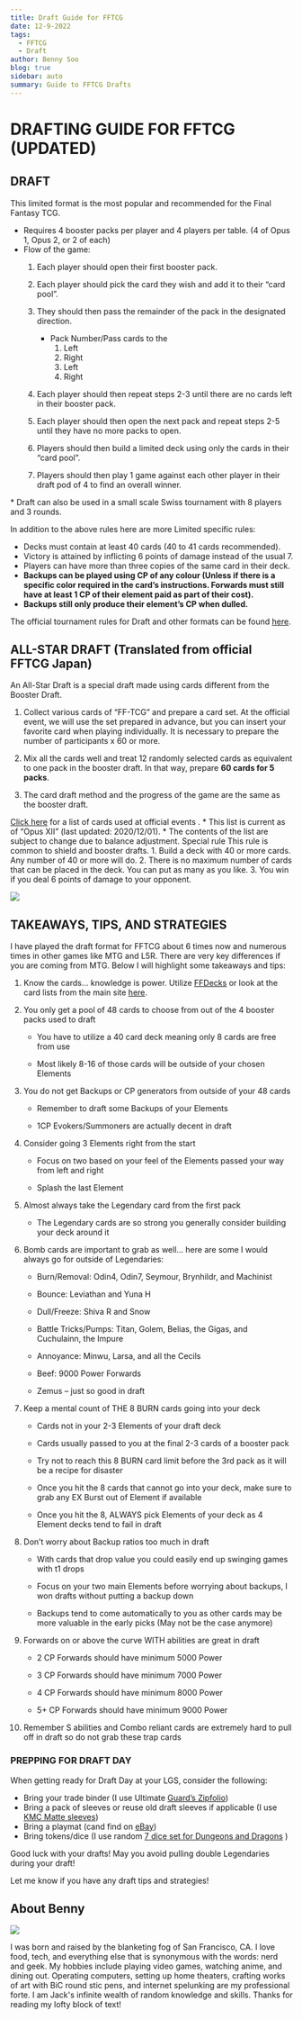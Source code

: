 ```yaml
---
title: Draft Guide for FFTCG
date: 12-9-2022
tags: 
  - FFTCG
  - Draft
author: Benny Soo
blog: true
sidebar: auto
summary: Guide to FFTCG Drafts
---
```

<TagLinks />

# DRAFTING GUIDE FOR FFTCG (UPDATED)


## DRAFT
This limited format is the most popular and recommended for the Final Fantasy TCG.

* Requires 4 booster packs per player and 4 players per table. (4 of Opus 1, Opus 2, or 2 of each)
* Flow of the game:
    1. Each player should open their first booster pack.
  
    2. Each player should pick the card they wish and add it to their “card pool”.
   
    3. They should then pass the remainder of the pack in the designated direction.
   
       - Pack Number/Pass cards to the
          1. Left
          2. Right
          3. Left
          4. Right 
   
    4. Each player should then repeat steps 2-3 until there are no cards left in their booster pack.
   
    5. Each player should then open the next pack and repeat steps 2-5 until they have no more packs to open.
   
    6. Players should then build a limited deck using only the cards in their “card pool”.
   
    7. Players should then play 1 game against each other player in their draft pod of 4 to find an overall winner. 
   
\* Draft can also be used in a small scale Swiss tournament with 8 players and 3 rounds.

In addition to the above rules here are more Limited specific rules:

* Decks must contain at least 40 cards (40 to 41 cards recommended).
* Victory is attained by inflicting 6 points of damage instead of the usual 7.
* Players can have more than three copies of the same card in their deck.
* **Backups can be played using CP of any colour (Unless if there is a specific color required in the card’s instructions. Forwards must still have at least 1 CP of their element paid as part of their cost).**
* **Backups still only produce their element’s CP when dulled.**

The official tournament rules for Draft and other formats can be found <a href="https://www.gtsdistribution.com/images/FFTCGOP_GTS.pdf">here</a>.

## ALL-STAR DRAFT (Translated from official FFTCG Japan)
An All-Star Draft is a special draft made using cards different from the Booster Draft.

1. Collect various cards of “FF-TCG” and prepare a card set. At the official event, we will use the set prepared in advance, but you can insert your favorite card when playing individually. It is necessary to prepare the number of participants x 60 or more.

2. Mix all the cards well and treat 12 randomly selected cards as equivalent to one pack in the booster draft. In that way, prepare **60 cards for 5 packs**.
   
3. The card draft method and the progress of the game are the same as the booster draft.

<a href="http://www.square-enix-shop.com/jp/ff-tcg/rules/all_draft.html">Click here</a> for a list of cards used at official events . * This list is current as of “Opus XII” (last updated: 2020/12/01). * The contents of the list are subject to change due to balance adjustment. Special rule This rule is common to shield and booster drafts. 1. Build a deck with 40 or more cards. Any number of 40 or more will do. 2. There is no maximum number of cards that can be placed in the deck. You can put as many as you like. 3. You win if you deal 6 points of damage to your opponent.

<img src="http://images.launchbox-app.com/ad990b3b-a03d-4ad4-bb4c-656dac8303ed.PNG">

## TAKEAWAYS, TIPS, AND STRATEGIES

I have played the draft format for FFTCG about 6 times now and numerous times in other games like MTG and L5R. There are very key differences if you are coming from MTG. Below I will highlight some takeaways and tips:

1. Know the cards… knowledge is power. Utilize <a href="https://ffdecks.com/search">FFDecks</a> or look at the card lists from the main site <a href="https://fftcg.square-enix-games.com/na/card-browser">here</a>.

2. You only get a pool of 48 cards to choose from out of the 4 booster packs used to draft
     * You have to utilize a 40 card deck meaning only 8 cards are free from use
  
     * Most likely 8-16 of those cards will be outside of your chosen Elements

3. You do not get Backups or CP generators from outside of your 48 cards
    * Remember to draft some Backups of your Elements
  
    * 1CP Evokers/Summoners are actually decent in draft

4. Consider going 3 Elements right from the start

    * Focus on two based on your feel of the Elements passed your way from left and right
    
    * Splash the last Element

5. Almost always take the Legendary card from the first pack

    * The Legendary cards are so strong you generally consider building your deck around it

6. Bomb cards are important to grab as well… here are some I would always go for outside of Legendaries:

    * Burn/Removal: Odin4, Odin7, Seymour, Brynhildr, and Machinist

    * Bounce: Leviathan and Yuna H
    
    * Dull/Freeze: Shiva R and Snow

    * Battle Tricks/Pumps: Titan, Golem, Belias, the Gigas, and Cuchulainn, the Impure
    
    * Annoyance: Minwu, Larsa, and all the Cecils

    * Beef: 9000 Power Forwards

    * Zemus – just so good in draft

7. Keep a mental count of THE 8 BURN cards going into your deck

    * Cards not in your 2-3 Elements of your draft deck
  
    * Cards usually passed to you at the final 2-3 cards of a booster pack
  
    * Try not to reach this 8 BURN card limit before the 3rd pack as it will be a recipe for disaster
  
    * Once you hit the 8 cards that cannot go into your deck, make sure to grab any EX Burst out of Element if available
  
    * Once you hit the 8, ALWAYS pick Elements of your deck as 4 Element decks tend to fail in draft

8. Don’t worry about Backup ratios too much in draft 

    * With cards that drop value you could easily end up swinging games with t1 drops

    * Focus on your two main Elements before worrying about backups, I won drafts without putting a backup down

    * Backups tend to come automatically to you as other cards may be more valuable in the early picks (May not be the case anymore)

9. Forwards on or above the curve WITH abilities are great in draft
    
    * 2 CP Forwards should have minimum 5000 Power
  
    * 3 CP Forwards should have minimum 7000 Power
  
    * 4 CP Forwards should have minimum 8000 Power
  
    * 5+ CP Forwards should have minimum 9000 Power

10. Remember S abilities and Combo reliant cards are extremely hard to pull off in draft so do not grab these trap cards

### PREPPING FOR DRAFT DAY

When getting ready for Draft Day at your LGS, consider the following:

  * Bring your trade binder (I use Ultimate <a href="http://amzn.to/2sFUpSZ">Guard’s Zipfolio</a>)
  * Bring a pack of sleeves or reuse old draft sleeves if applicable (I use <a href="http://amzn.to/2r4Ehxo">KMC Matte sleeves</a>)
  * Bring a playmat (cand find on <a href="https://www.ebay.com/sch/i.html?_from=R40&_trksid=p2380057.m570.l1313&_nkw=final+fantasy+tcg+playmat&_sacat=0">eBay</a>)
  * Bring tokens/dice (I use random <a href="http://amzn.to/2sFQFB5">7 dice set for Dungeons and Dragons</a> )

Good luck with your drafts! May you avoid pulling double Legendaries during your draft!


Let me know if you have any draft tips and strategies!


## About Benny
<img src="http://0.gravatar.com/avatar/f0a5f59d6de0c4a19c32062eca3b7962?s=250&d=mm&r=x">

I was born and raised by the blanketing fog of San Francisco, CA. I love food, tech, and everything else that is synonymous with the words: nerd and geek. My hobbies include playing video games, watching anime, and dining out. Operating computers, setting up home theaters, crafting works of art with BiC round stic pens, and internet spelunking are my professional forte. I am Jack's infinite wealth of random knowledge and skills. Thanks for reading my lofty block of text!





































<!-- 
## Updates
### Update 1
(Updated December 2022) <br>
Today I wanted to give everyone my little run down of Final Fantasy TCG‘s draft format. The limited draft format is a fun way for players to play in a pretty fair environment! The cost of entry is pretty low usually $16-$25 and you get to keep the cards you draft! *AWESOME* I am going to give some of my advice and pointers that can help you out if you have never drafted before.

<img src="http://www.dreampiece.com/wp/wp-content/uploads/2017/06/fftcge3draft-1024x576.jpg" width=100%>

**UPDATE**: In the image above is a picture of me on the left winning the Final Fantasy TCG E3 Draft Event in Los Angeles on June 15th 2017. So to give this guide a little more credibility… I actually followed my own advice in the draft where I won!

**UPDATE 2** – 8/3/2017: There was some newfound information about how Backups can be played with any CP from Final Fantasy TCG North America. This conflicts with GTS’ current rules, but Final Fantasy TCG North America insists that they will be enforcing the Simplified Sealed Backup rules going forward. This has held true at E3 and SDCC 2017 so I have added the new information in the rules below.



## *The Last Dance*
At this time, most of the world is locked away in the confines of their homes due to Covid-19. The sports and entertainment world has come to a halt; however, ESPN recently released the docuseries "The Last Dance", a memoir of the Michael Jordan era bulls in the 1990s.  This focuses on the final year of the second threepeat and all the events leading up to it with interviews with players and coaches at the time.  Michael Jordan is widely considered the best basketball player of all time and changed the game from center dominated league to a guard/wing driven one. His airness was a travelling spectacle and everyone was a fan. However, all dynasties must come to an end. 
<br/><br/>

## *Changing the Game*
Likewise Stephen Curry changed the game in the 2010s, creating the 3pt revelation, and leading the way for the efficiency era.  No player in history has ever shot as high a percentage on as high a volume of 3s as Steph Curry. The Warriors dynasty of the 2010s was similar to the Bulls for many of the kids today who never knew Michael Jordan other than a crying meme.  With the departure of Kevin Durant and subsequently Andre Iguodala, Shaun Livingston, and co, is this the same end for the Warriors or a break in the next big run?  Injuries have derailed this season, but for the young generation who never knew Jordan, the Warriors and Steph Curry are the next best thing. Hopefully there is still another final run left and beyond.
<br/><br/>

## *Looking Forward*
NorCal Travels (NCT) started a while back, but has been rebooted during these down times and brought back to life via Vuepress. Wordpress and CPanel once owned the internet, but with the advent of NPM and front-end technologies, creating a simple blog has never been easier or cheaper.  With that, NCT will be chronicling life in NorCal from travels, outdoors, food, state of our times, humor, and what it's like to live in one of the greatest places in the world.  -->
